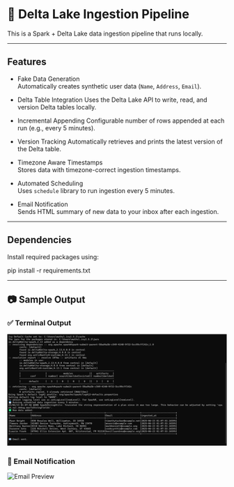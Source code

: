 # 🧪 Delta Lake Ingestion Pipeline

This is a Spark + Delta Lake data ingestion pipeline that runs locally.

---

## Features

-  Fake Data Generation  
  Automatically creates synthetic user data (`Name`, `Address`, `Email`).

-  Delta Table Integration
  Uses the Delta Lake API to write, read, and version Delta tables locally.

-  Incremental Appending
  Configurable number of rows appended at each run (e.g., every 5 minutes).

-  Version Tracking 
  Automatically retrieves and prints the latest version of the Delta table.

-  Timezone Aware Timestamps  
  Stores data with timezone-correct ingestion timestamps.

-  Automated Scheduling  
  Uses `schedule` library to run ingestion every 5 minutes.

-  Email Notification  
  Sends HTML summary of new data to your inbox after each ingestion.

---

## Dependencies

Install required packages using:

pip install -r requirements.txt

---

## 📷 Sample Output

### ✅ Terminal Output

![Delta Table Output](images/output_table.png)

### 📧 Email Notification

![Email Preview](images/email_notification.png)
